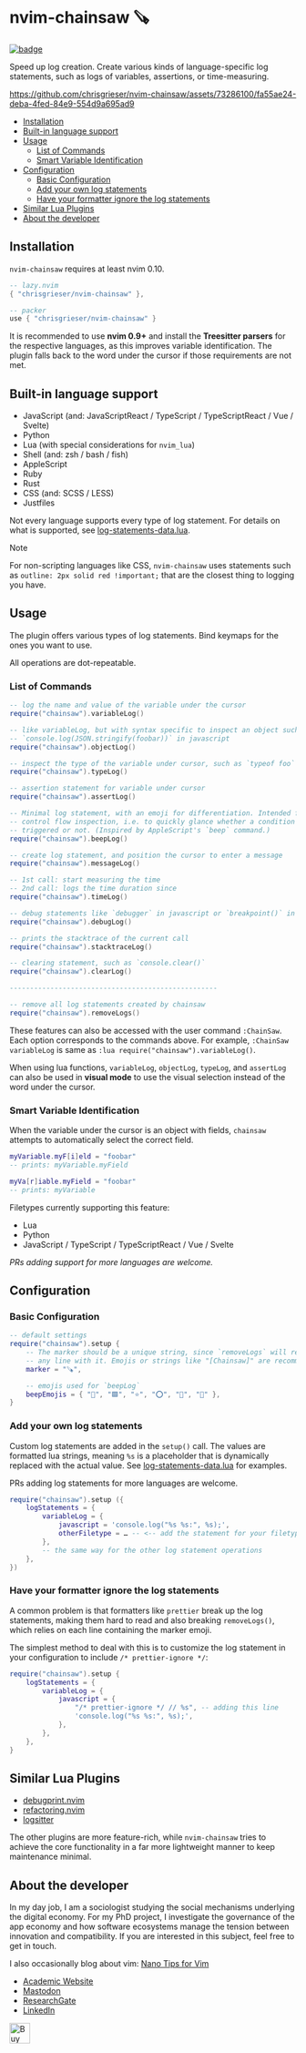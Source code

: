 <!-- LTeX: enabled=false -->
# nvim-chainsaw 🪚
<!-- LTeX: enabled=true -->
<a href="https://dotfyle.com/plugins/chrisgrieser/nvim-chainsaw">
<img alt="badge" src="https://dotfyle.com/plugins/chrisgrieser/nvim-chainsaw/shield"/></a>

Speed up log creation. Create various kinds of language-specific log statements,
such as logs of variables, assertions, or time-measuring.

<https://github.com/chrisgrieser/nvim-chainsaw/assets/73286100/fa55ae24-deba-4fed-84e9-554d9a695ad9>

<!-- toc -->

- [Installation](#installation)
- [Built-in language support](#built-in-language-support)
- [Usage](#usage)
	* [List of Commands](#list-of-commands)
	* [Smart Variable Identification](#smart-variable-identification)
- [Configuration](#configuration)
	* [Basic Configuration](#basic-configuration)
	* [Add your own log statements](#add-your-own-log-statements)
	* [Have your formatter ignore the log statements](#have-your-formatter-ignore-the-log-statements)
- [Similar Lua Plugins](#similar-lua-plugins)
- [About the developer](#about-the-developer)

<!-- tocstop -->

## Installation
`nvim-chainsaw` requires at least nvim 0.10.

```lua
-- lazy.nvim
{ "chrisgrieser/nvim-chainsaw" },

-- packer
use { "chrisgrieser/nvim-chainsaw" }
```

It is recommended to use **nvim 0.9+** and install the **Treesitter parsers**
for the respective languages, as this improves variable identification. The
plugin falls back to the word under the cursor if those requirements are
not met.

## Built-in language support
- JavaScript (and: JavaScriptReact / TypeScript / TypeScriptReact / Vue / Svelte)
- Python
- Lua (with special considerations for `nvim_lua`)
- Shell (and: zsh / bash / fish)
- AppleScript
- Ruby
- Rust
- CSS (and: SCSS / LESS)
- Justfiles

Not every language supports every type of log statement. For details on what is
supported, see [log-statements-data.lua](./lua/chainsaw/log-statements-data.lua).

> [!NOTE]
> For non-scripting languages like CSS, `nvim-chainsaw` uses statements such as
> `outline: 2px solid red !important;` that are the closest thing to logging
> you have.

## Usage
The plugin offers various types of log statements. Bind keymaps for the ones you
want to use.

All operations are dot-repeatable.

### List of Commands

```lua
-- log the name and value of the variable under the cursor
require("chainsaw").variableLog()

-- like variableLog, but with syntax specific to inspect an object such as
-- `console.log(JSON.stringify(foobar))` in javascript
require("chainsaw").objectLog()

-- inspect the type of the variable under cursor, such as `typeof foo` in js
require("chainsaw").typeLog()

-- assertion statement for variable under cursor
require("chainsaw").assertLog()

-- Minimal log statement, with an emoji for differentiation. Intended for
-- control flow inspection, i.e. to quickly glance whether a condition was
-- triggered or not. (Inspired by AppleScript's `beep` command.)
require("chainsaw").beepLog()

-- create log statement, and position the cursor to enter a message
require("chainsaw").messageLog()

-- 1st call: start measuring the time
-- 2nd call: logs the time duration since
require("chainsaw").timeLog()

-- debug statements like `debugger` in javascript or `breakpoint()` in python
require("chainsaw").debugLog()

-- prints the stacktrace of the current call
require("chainsaw").stacktraceLog()

-- clearing statement, such as `console.clear()`
require("chainsaw").clearLog()

---------------------------------------------------

-- remove all log statements created by chainsaw
require("chainsaw").removeLogs()
```

These features can also be accessed with the user command `:ChainSaw`. Each
option corresponds to the commands above. For example, `:ChainSaw
variableLog` is same as `:lua require("chainsaw").variableLog()`.

When using lua functions, `variableLog`, `objectLog`, `typeLog`, and `assertLog`
can also be used in **visual mode** to use the visual selection instead of the
word under the cursor.

### Smart Variable Identification
When the variable under the cursor is an object with fields, `chainsaw` attempts
to automatically select the correct field.

```lua
myVariable.myF[i]eld = "foobar"
-- prints: myVariable.myField

myVa[r]iable.myField = "foobar"
-- prints: myVariable
```

Filetypes currently supporting this feature:
- Lua
- Python
- JavaScript / TypeScript / TypeScriptReact / Vue / Svelte

*PRs adding support for more languages are welcome.*

## Configuration

### Basic Configuration

```lua
-- default settings
require("chainsaw").setup {
	-- The marker should be a unique string, since `removeLogs` will remove
	-- any line with it. Emojis or strings like "[Chainsaw]" are recommended.
	marker = "🪚",

	-- emojis used for `beepLog`
	beepEmojis = { "🔵", "🟩", "⭐", "⭕", "💜", "🔲" },
}
```

### Add your own log statements
Custom log statements are added in the `setup()` call. The values are formatted
lua strings, meaning `%s` is a placeholder that is dynamically replaced
with the actual value. See
[log-statements-data.lua](./lua/chainsaw/log-statements-data.lua) for examples.

PRs adding log statements for more languages are welcome.

```lua
require("chainsaw").setup ({
	logStatements = {
		variableLog = {
			javascript = 'console.log("%s %s:", %s);',
			otherFiletype = … -- <-- add the statement for your filetype here
		},
		-- the same way for the other log statement operations
	},
})
```

### Have your formatter ignore the log statements
A common problem is that formatters like `prettier` break up the log
statements, making them hard to read and also breaking `removeLogs()`, which
relies on each line containing the marker emoji.

The simplest method to deal with this is to customize the log statement in
your configuration to include `/* prettier-ignore */`:

```lua
require("chainsaw").setup {
	logStatements = {
		variableLog = {
			javascript = {
				"/* prettier-ignore */ // %s", -- adding this line
				'console.log("%s %s:", %s);',
			},
		},
	},
}
```

## Similar Lua Plugins
- [debugprint.nvim](https://github.com/andrewferrier/debugprint.nvim)
- [refactoring.nvim](https://github.com/ThePrimeagen/refactoring.nvim?tab=readme-ov-file#debug-features)
- [logsitter](https://github.com/gaelph/logsitter.nvim)

The other plugins are more feature-rich, while `nvim-chainsaw` tries to
achieve the core functionality in a far more lightweight manner to keep
maintenance minimal.

<!-- vale Google.FirstPerson = NO -->
## About the developer
In my day job, I am a sociologist studying the social mechanisms underlying the
digital economy. For my PhD project, I investigate the governance of the app
economy and how software ecosystems manage the tension between innovation and
compatibility. If you are interested in this subject, feel free to get in touch.

I also occasionally blog about vim: [Nano Tips for Vim](https://nanotipsforvim.prose.sh)

- [Academic Website](https://chris-grieser.de/)
- [Mastodon](https://pkm.social/@pseudometa)
- [ResearchGate](https://www.researchgate.net/profile/Christopher-Grieser)
- [LinkedIn](https://www.linkedin.com/in/christopher-grieser-ba693b17a/)

<a href='https://ko-fi.com/Y8Y86SQ91' target='_blank'><img
	height='36'
	style='border:0px;height:36px;'
	src='https://cdn.ko-fi.com/cdn/kofi1.png?v=3'
	border='0'
	alt='Buy Me a Coffee at ko-fi.com'
/></a>
